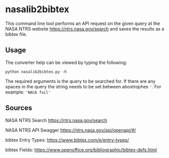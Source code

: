 # nasalib2bibtex

This command line tool performs an API request on the given query at the NASA NTRS website https://ntrs.nasa.gov/search and saves the results as a bibtex file.

## Usage

The converter help can be viewed by typing the following:
```
python nasalib2bibtex.py -h
```

The required arguments is the query to be searched for. If there are any spaces in the query the string needs to be set between abostrophes  `'`. For example: `'NACA foil'` 

## Sources

NASA NTRS Search
https://ntrs.nasa.gov/search

NASA NTRS API Swagger
https://ntrs.nasa.gov/api/openapi/#/

bibtex Entry Types:
https://www.bibtex.com/e/entry-types/

bibtex Fields:
https://www.openoffice.org/bibliographic/bibtex-defs.html
